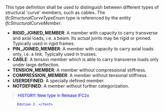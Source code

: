 ﻿This type definition shall be used to distinguish between different types of structural 'curve' members, such as cables. The _IfcStructuralCurveTypeEnum_ type is referenced by the entity _IfcStructuralCurveMember_.

* **RIGID_JOINED_MEMBER**: A member with capacity to carry transverse and axial loads, i.e. a beam. Its actual joints may be rigid or pinned. Typically used in rigid frames.
* **PIN_JOINED_MEMBER**: A member with capacity to carry axial loads only, i.e. a link. Typically used in trusses.
* **CABLE**: A tension member which is able to carry transverse loads only under large deflection.
* **TENSION_MEMBER**: A member without compressional stiffness.
* **COMPRESSION_MEMBER**: A member without tensional stiffness.
* **USERDEFINED**: A specially defined member.
* **NOTDEFINED**: A member without further categorization.

> <font color="#0000FF" size="-1">HISTORY: New type in Release IFC2x

		  Edition 2. </font>
>
